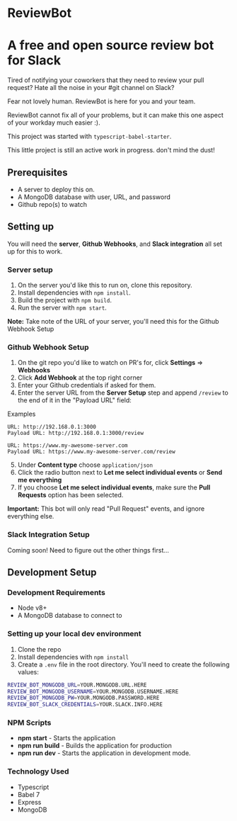 # ReviewBot
# A free and open source review bot for Slack

Tired of notifying your coworkers that they need to review your pull request? Hate all the noise in your #git channel on Slack?

Fear not lovely human. ReviewBot is here for you and your team.

ReviewBot cannot fix all of your problems, but it can make this one aspect of your workday much easier :).

This project was started with `typescript-babel-starter`.

This little project is still an active work in progress. don't mind the dust!

## Prerequisites

* A server to deploy this on.
* A MongoDB database with user, URL, and password
* Github repo(s) to watch

## Setting up

You will need the **server**, **Github Webhooks**, and **Slack integration** all set up for this to work.

### Server setup

1. On the server you'd like this to run on, clone this repository.
2. Install dependencies with `npm install`.
3. Build the project with `npm build`.
4. Run the server with `npm start`.

**Note:** Take note of the URL of your server, you'll need this for the Github Webhook Setup

### Github Webhook Setup

1. On the git repo you'd like to watch on PR's for, click **Settings** => **Webhooks**
2. Click **Add Webhook** at the top right corner
3. Enter your Github credentials if asked for them.
4. Enter the server URL from the **Server Setup** step and append `/review` to the end of it in the "Payload URL" field:

Examples
```
URL: http://192.168.0.1:3000
Payload URL: http://192.168.0.1:3000/review

URL: https://www.my-awesome-server.com
Payload URL: https://www.my-awesome-server.com/review
```

5. Under **Content type** choose `application/json`
6. Click the radio button next to **Let me select individual events** or **Send me everything**
7. If you choose **Let me select individual events**, make sure the **Pull Requests** option has been selected.

**Important:** This bot will only read "Pull Request" events, and ignore everything else.

### Slack Integration Setup

Coming soon! Need to figure out the other things first...


## Development Setup

### Development Requirements

* Node v8+
* A MongoDB database to connect to

### Setting up your local dev environment

1. Clone the repo
2. Install dependencies with `npm install`
3. Create a `.env` file in the root directory. You'll need to create the following values:

```sh
REVIEW_BOT_MONGODB_URL=YOUR.MONGODB.URL.HERE
REVIEW_BOT_MONGODB_USERNAME=YOUR.MONGODB.USERNAME.HERE
REVIEW_BOT_MONGODB_PW=YOUR.MONGODB.PASSWORD.HERE
REVIEW_BOT_SLACK_CREDENTIALS=YOUR.SLACK.INFO.HERE
```

### NPM Scripts

* **npm start** - Starts the application
* **npm run build** - Builds the application for production
* **npm run dev** - Starts the application in development mode.

### Technology Used

* Typescript
* Babel 7
* Express
* MongoDB
